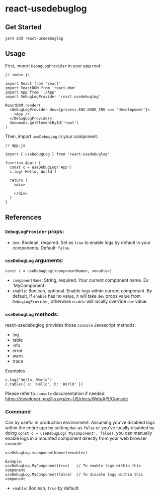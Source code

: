 # react-usedebuglog

## Get Started
```
yarn add react-usedebuglog
```
## Usage
First, import `DebugLogProvider` in your app root:
```
// index.js

import React from 'react'
import ReactDOM from 'react-dom'
import App from './App'
import DebugLogProvider 'react-usedebuglog'

ReactDOM.render(
  <DebugLogProvider dev={process.ENV.NODE_ENV === 'development'}>
    <App />
  </DebugLogProvider>,
  document.getElementById('root')
)
```

Then, import `useDebugLog` in your component:
```
// App.js

import { useDebugLog } from 'react-usedebuglog'

function App() {
  const c = useDebugLog('App')
  c.log('Hello, World')

  return (
    <div>
      ...
    </div>
  )
}
```

## References
### `DebugLogProvider` props:
- `dev`: Boolean, required. Set as `true` to enable logs by default in your components. Default: `false`.

### `useDebugLog` arguments:
```
const c = useDebugLog(<componentName>, <enable>)
```
- `componentName`: String, required. Your current component name. Ex: 'MyComponent'.
- `enable`: Boolean, optional. Enable logs within current component. By default, if `enable` has no value, it will take `dev` props value from `DebugLogProvider`, otherwise `enable` will locally override `dev` value.

### `useDebugLog` methods:
react-usedebuglog provides those `console` Javascript methods:
- log
- table
- info
- error
- warn
- trace

Examples
```
c.log('Hello, World')
c.table({ a: 'Hello', b: 'World' })
```
Please refer to `console` documentation if needed https://developer.mozilla.org/en-US/docs/Web/API/Console

### Command
Can by useful in production environment. Assuming you've disabled logs within the entire app by setting `dev` as `false` or you've locally disabled by doing `const c = useDebugLog('MyComponent', false)`, you can manually enable logs in a mounted component directly from your web browser console:
```
useDebugLog.<componentName>(<enable>)

Example:
useDebugLog.MyComponent(true)   // To enable logs within this component
useDebugLog.MyComponent(false)  // To disable logs within this component
```
- `enable`: Boolean, `true` by default.

